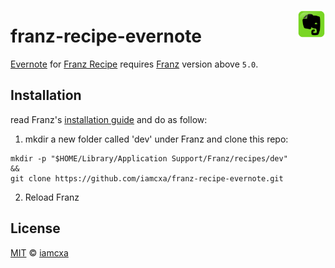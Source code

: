 [<img src="icon.svg" width="9%" align="right">][Evernote]

# franz-recipe-evernote

[Evernote] for [Franz Recipe] requires [Franz] version above `5.0`.

## Installation

read Franz's [installation guide] and do as follow:

1. mkdir a new folder called 'dev' under Franz and clone this repo:

```shell
mkdir -p "$HOME/Library/Application Support/Franz/recipes/dev"
&&
git clone https://github.com/iamcxa/franz-recipe-evernote.git
```

2. Reload Franz

## License

[MIT] © [iamcxa]

[MIT]:                LICENSE.md
[Franz]:              https://meetfranz.com
[Franz Recipe]:       https://github.com/meetfranz/plugins#readme
[installation guide]: https://github.com/meetfranz/plugins/blob/master/docs/integration.md#installation
[Evernote]:           https://evernote.com
[iamcxa]:             https://github.com/kuyen
